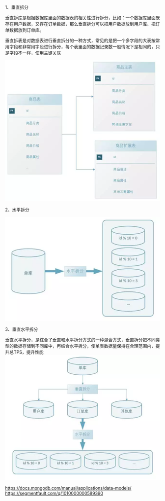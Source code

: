 1、垂直拆分

垂直拆库是根据数据库里面的数据表的相关性进行拆分，比如：一个数据库里面既存在用户数据，又存在订单数据，那么垂直拆分可以把用户数据放到用户库、把订单数据放到订单库。

垂直拆表是对数据表进行垂直拆分的一种方式，常见的是把一个多字段的大表按常用字段和非常用字段进行拆分，每个表里面的数据记录数一般情况下是相同的，只是字段不一样，使用主键关联

![](https://github.com/liang0754/mongo/blob/master/a.jpg)

2、水平拆分

![](https://github.com/liang0754/mongo/blob/master/b.jpg)

3、垂直水平拆分

垂直水平拆分，是综合了垂直和水平拆分方式的一种混合方式，垂直拆分把不同类型的数据存储到不同库中，再结合水平拆分，使单表数据量保持在合理范围内，提升总TPS，提升性能
![](https://github.com/liang0754/mongo/blob/master/c.jpg)

https://docs.mongodb.com/manual/applications/data-models/
https://segmentfault.com/q/1010000000589390
